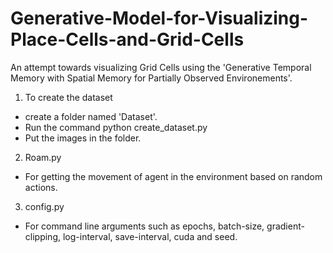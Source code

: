 # Generative-Model-for-Visualizing-Place-Cells-and-Grid-Cells



An attempt towards visualizing Grid Cells using the 'Generative Temporal Memory with Spatial Memory for Partially Observed Environements'. 


1. To create the dataset

- create a folder named 'Dataset'.
- Run the command python create_dataset.py
- Put the images in the folder.

2. Roam.py 
- For getting the movement of agent in the environment based on random actions.

3. config.py 

- For command line arguments such as epochs, batch-size, gradient-clipping, log-interval, save-interval, cuda and seed.
